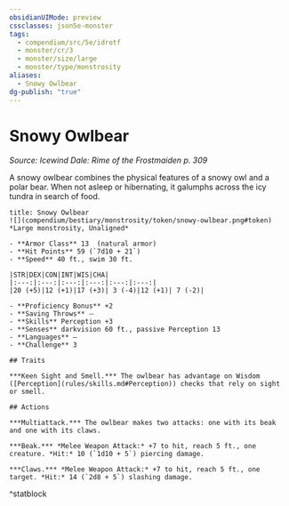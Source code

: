 ```yaml
---
obsidianUIMode: preview
cssclasses: json5e-monster
tags:
  - compendium/src/5e/idrotf
  - monster/cr/3
  - monster/size/large
  - monster/type/monstrosity
aliases:
  - Snowy Owlbear
dg-publish: "true"
---
```

# Snowy Owlbear
*Source: Icewind Dale: Rime of the Frostmaiden p. 309*  

A snowy owlbear combines the physical features of a snowy owl and a polar bear. When not asleep or hibernating, it galumphs across the icy tundra in search of food.

```ad-statblock
title: Snowy Owlbear
![](compendium/bestiary/monstrosity/token/snowy-owlbear.png#token)
*Large monstrosity, Unaligned*

- **Armor Class** 13  (natural armor)
- **Hit Points** 59 (`7d10 + 21`)
- **Speed** 40 ft., swim 30 ft.

|STR|DEX|CON|INT|WIS|CHA|
|:---:|:---:|:---:|:---:|:---:|:---:|
|20 (+5)|12 (+1)|17 (+3)| 3 (-4)|12 (+1)| 7 (-2)|

- **Proficiency Bonus** +2
- **Saving Throws** ⏤
- **Skills** Perception +3
- **Senses** darkvision 60 ft., passive Perception 13
- **Languages** —
- **Challenge** 3

## Traits

***Keen Sight and Smell.*** The owlbear has advantage on Wisdom ([Perception](rules/skills.md#Perception)) checks that rely on sight or smell.

## Actions

***Multiattack.*** The owlbear makes two attacks: one with its beak and one with its claws.

***Beak.*** *Melee Weapon Attack:* +7 to hit, reach 5 ft., one creature. *Hit:* 10 (`1d10 + 5`) piercing damage.

***Claws.*** *Melee Weapon Attack:* +7 to hit, reach 5 ft., one target. *Hit:* 14 (`2d8 + 5`) slashing damage.
```
^statblock